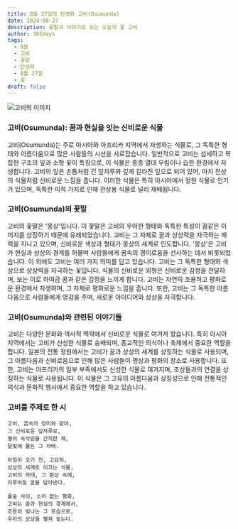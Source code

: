 ```yaml
---
title: 8월 27일의 탄생화 고비(Osumunda)
date: 2024-08-27
description: 꽃말과 이야기로 보는 오늘의 꽃 고비
author: 365days
tags:
  - 8월
  - 고비
  - 꽃말
  - 탄생화
  - 8월 27일
  - 꽃
draft: false
---
```



![고비의 이미지](https://cdn.pixabay.com/photo/2014/05/09/14/16/fern-340802_640.jpg#center)


### 고비(Osumunda): 꿈과 현실을 잇는 신비로운 식물

고비(Osumunda)는 주로 아시아와 아프리카 지역에서 자생하는 식물로, 그 독특한 형태와 아름다움으로 많은 사람들의 시선을 사로잡습니다. 일반적으로 고비는 섬세하고 복잡한 구조의 잎과 소형 꽃이 특징으로, 이 식물은 종종 열대 우림이나 습한 환경에서 자생합니다. 고비의 잎은 손톱처럼 긴 잎자루와 깊게 갈라진 잎으로 되어 있어, 마치 천상의 식물처럼 신비로운 느낌을 줍니다. 이러한 식물은 특히 아시아에서 정원 식물로 인기가 있으며, 독특한 미적 가치로 인해 관상용 식물로 널리 재배됩니다.

### 고비(Osumunda)의 꽃말

고비의 꽃말은 '몽상'입니다. 이 꽃말은 고비의 우아한 형태와 독특한 특성이 꿈같은 이미지를 상징하기 때문에 유래되었습니다. 고비는 그 자체로 꿈과 상상력을 자극하는 매력을 지니고 있으며, 신비로운 색상과 형태가 몽상의 세계로 인도합니다. '몽상'은 고비가 현실과 상상의 경계를 허물며 사람들에게 꿈속의 경이로움을 선사하는 데서 비롯되었습니다. 이 외에도 고비는 여러 가지 의미를 담고 있습니다. 고비는 그 독특한 형태와 색상으로 상상력을 자극하는 꽃입니다. 식물의 신비로운 외형은 신비로운 감정을 전달하며, 보는 이로 하여금 꿈과 같은 감정을 느끼게 합니다. 고비는 자연의 조용하고 평화로운 환경에서 자생하며, 그 자체로 평화로운 느낌을 줍니다. 또한, 고비는 그 독특한 아름다움으로 사람들에게 영감을 주며, 새로운 아이디어와 상상을 자극합니다.

### 고비(Osumunda)와 관련된 이야기들

고비는 다양한 문화와 역사적 맥락에서 신비로운 식물로 여겨져 왔습니다. 특히 아시아 지역에서는 고비가 신성한 식물로 숭배되며, 종교적인 의식이나 축제에서 중요한 역할을 합니다. 일본의 전통 정원에서는 고비가 꿈과 상상의 세계를 상징하는 식물로 사용되며, 그 아름다움과 신비로움으로 인해 많은 사람들이 명상과 평화의 장소로 사용합니다. 또한, 고비는 아프리카의 일부 부족에서도 신성한 식물로 여겨지며, 조상들과의 연결을 상징하는 식물로 사용됩니다. 이 식물은 그 고유의 아름다움과 상징성으로 인해 전통적인 의식과 문화적 행사에서 중요한 역할을 하고 있습니다.

### 고비를 주제로 한 시

	고비, 꿈속의 장미와 같아,
	그 신비로운 잎자루로,
	별의 속삭임을 간직한 채,
	달빛에 물든 그 자태.
	
	아침이 오기 전, 고요히,
	상상의 세계로 이끄는 식물,
	고비의 자태, 그 환상 속에,
	이루어질 꿈을 담아낸다.
	
	풀숲 사이, 소리 없는 평화,
	고비는 꿈과 현실의 경계에서,
	조용히 빛나는 그 모습으로,
	우리의 상상을 펼쳐 놓는다.


